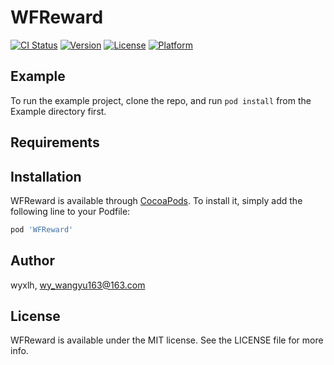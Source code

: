 # WFReward

[![CI Status](https://img.shields.io/travis/wyxlh/WFReward.svg?style=flat)](https://travis-ci.org/wyxlh/WFReward)
[![Version](https://img.shields.io/cocoapods/v/WFReward.svg?style=flat)](https://cocoapods.org/pods/WFReward)
[![License](https://img.shields.io/cocoapods/l/WFReward.svg?style=flat)](https://cocoapods.org/pods/WFReward)
[![Platform](https://img.shields.io/cocoapods/p/WFReward.svg?style=flat)](https://cocoapods.org/pods/WFReward)

## Example

To run the example project, clone the repo, and run `pod install` from the Example directory first.

## Requirements

## Installation

WFReward is available through [CocoaPods](https://cocoapods.org). To install
it, simply add the following line to your Podfile:

```ruby
pod 'WFReward'
```

## Author

wyxlh, wy_wangyu163@163.com

## License

WFReward is available under the MIT license. See the LICENSE file for more info.
